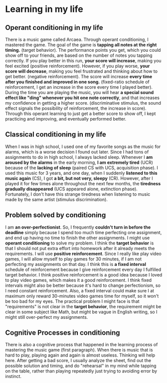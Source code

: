 # Learning in my life

## Operant conditioning in my life

There is a music game called Arcaea. Through operant conditioning, I mastered the game. The goal of the game is **tapping all notes at the right timing.** (target behavior). The performance points you get, which you could show off to your friends, are based on the number of notes you tapping correctly. If you play better in this run, **your score will increase**, making you feel excited (positive reinforcement). However, if you play worse, **your score will decrease**, making you feel frustrated and thinking about how to get better. (negative reinforcement). The score will increase **every time after you finished and improved in one song.** (fixed-ratio schedule of reinforcement, I get an increase in the score every time I played better). During the time you are playing the music, you will hear **a special sound effect like "ding" whenever you hit one note correctly**, and that increases my confidence in getting a higher score. (discriminative stimulus, the sound effect signals the possibility of reinforcement, the increase in score). Through this operant learning to just get a better score to show off, I kept practicing and improving, and eventually performed better. 

## Classical conditioning in my life

When I was in high school, I used one of my favorite songs as the music for alarms, which is a worse decision I found out later. Since I had tons of assignments to do in high school, I always lacked sleep. Whenever I **am aroused by the alarms** in the early morning, **I am extremely tired** (UCR) because of the **lacking of sleep** (paired CS with UCS, acquisition phase). I used this music for 3 years, and one day, when I suddenly **listened to this music again** (CS), I got **a bit, but not very, sleepy** (CR). However, after I played it for few times alone throughout the next few months, the **tiredness gradually disappeared** (UCS appeared alone, extinction phase). Fortunately, I don't have this strange tiredness when listening to music made by the same artist (stimulus discrimination).

## Problem solved by conditioning

I am **an over-perfectionist**. So, I frequently **couldn't turn in before the deadline** simply because I spend too much time perfecting one assignment, and end up having no time to finish the other assignments. I might use **operant conditioning** to solve my problem. I think the **target behavior** is that I should not put extra effort into homework after it already meets the requirements. I will use **positive reinforcement**. Since I really like play video games, I will allow myself to play games for 30 minutes, if I am not perfecting my assignments on that day. I think this is **a fixed interval** schedule of reinforcement because I give reinforcement every day I fulfilled target behavior. I think positive reinforcement is a good idea because I loved to play video games, which makes it a good reinforcement. I think fixed intervals might also be better because it's hard to change perfectionism, so I need constant reinforcement. Also, a fixed interval could make sure I at maximum only reward 30-minutes video games time for myself, so it won't be too bad for my eyes. The practical problem I might face is that "requirements" is not clear in the **target behavior**, the requirement might be clear in some subject like Math, but might be vague in English writing, so I might still over-perfect my assignments. 

## Cognitive Processes in conditioning

There is also a cognitive process that happened in the learning process of mastering the music game (first paragraph). When there is music that is hard to play, playing again and again is almost useless. Thinking will help here. After getting a bad score, I usually analyze the sheet, find out the possible solution and timing, and do "rehearsal" in my mind while tapping on the table, rather than playing repeatedly just trying to avoiding error by instinct. 

